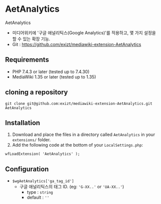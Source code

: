 # AetAnalytics

AetAnalytics
* 미디어위키에 '구글 애널리틱스(Google Analytics)'를 적용하고, 몇 가지 설정을 할 수 있는 확장 기능.
* Git : https://github.com/exizt/mediawiki-extension-AetAnalytics


## Requirements
* PHP 7.4.3 or later (tested up to 7.4.30)
* MediaWiki 1.35 or later (tested up to 1.35)


## cloning a repository
```shell
git clone git@github.com:exizt/mediawiki-extension-AetAnalytics.git AetAnalytics
```


## Installation
1. Download and place the files in a directory called `AetAnalytics` in your `extensions/` folder.
2. Add the following code at the bottom of your `LocalSettings.php`:
```
wfLoadExtension( 'AetAnalytics' );
```


## Configuration
- `$wgAetAnalytics['ga_tag_id']`
    - 구글 애널리틱스의 태그 ID. (eg: `'G-XX..'` or `'UA-XX..'`)
        - type : `string`
        - default : `''`
